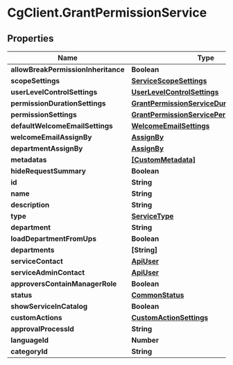 # CgClient.GrantPermissionService

## Properties

Name | Type | Description | Notes
------------ | ------------- | ------------- | -------------
**allowBreakPermissionInheritance** | **Boolean** |  | [optional] 
**scopeSettings** | [**ServiceScopeSettings**](ServiceScopeSettings.md) |  | [optional] 
**userLevelControlSettings** | [**UserLevelControlSettings**](UserLevelControlSettings.md) |  | [optional] 
**permissionDurationSettings** | [**GrantPermissionServiceDurationSettings**](GrantPermissionServiceDurationSettings.md) |  | [optional] 
**permissionSettings** | [**GrantPermissionServicePermissionSettings**](GrantPermissionServicePermissionSettings.md) |  | [optional] 
**defaultWelcomeEmailSettings** | [**WelcomeEmailSettings**](WelcomeEmailSettings.md) |  | [optional] 
**welcomeEmailAssignBy** | [**AssignBy**](AssignBy.md) |  | [optional] 
**departmentAssignBy** | [**AssignBy**](AssignBy.md) |  | [optional] 
**metadatas** | [**[CustomMetadata]**](CustomMetadata.md) |  | [optional] 
**hideRequestSummary** | **Boolean** |  | [optional] 
**id** | **String** |  | [optional] 
**name** | **String** |  | [optional] 
**description** | **String** |  | [optional] 
**type** | [**ServiceType**](ServiceType.md) |  | [optional] 
**department** | **String** |  | [optional] 
**loadDepartmentFromUps** | **Boolean** |  | [optional] 
**departments** | **[String]** |  | [optional] 
**serviceContact** | [**ApiUser**](ApiUser.md) |  | [optional] 
**serviceAdminContact** | [**ApiUser**](ApiUser.md) |  | [optional] 
**approversContainManagerRole** | **Boolean** |  | [optional] 
**status** | [**CommonStatus**](CommonStatus.md) |  | [optional] 
**showServiceInCatalog** | **Boolean** |  | [optional] 
**customActions** | [**CustomActionSettings**](CustomActionSettings.md) |  | [optional] 
**approvalProcessId** | **String** |  | [optional] 
**languageId** | **Number** |  | [optional] 
**categoryId** | **String** |  | [optional] 


